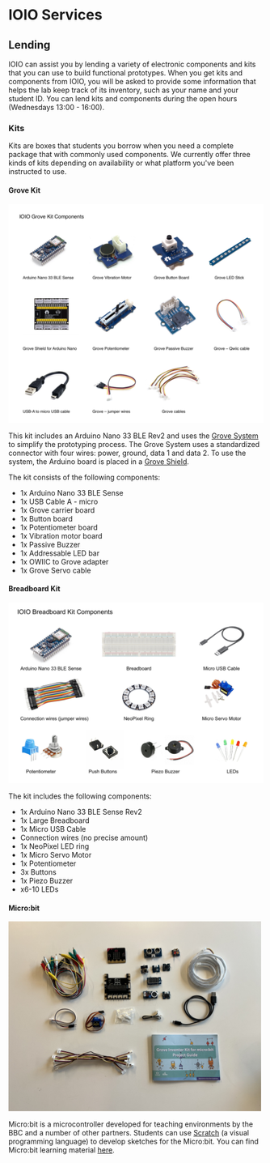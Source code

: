 # IOIO Services

## Lending
IOIO can assist you by lending a variety of electronic components and kits that you can use to build functional prototypes. When you get kits and components from IOIO, you will be asked to provide some information that helps the lab keep track of its inventory, such as your name and your student ID. You can lend kits and components during the open hours (Wednesdays 13:00 - 16:00).

### Kits
Kits are boxes that students you borrow when you need a complete package that with commonly used components. We currently offer three kinds of kits depending on availability or what platform you've been instructed to use.

#### Grove Kit

<img width="800" alt="IOIO Breadboard Kit" src="./assets/IOIO-Grove-Kit.jpg" />

This kit includes an Arduino Nano 33 BLE Rev2 and uses the [Grove System](https://wiki.seeedstudio.com/Grove_System/) to simplify the prototyping process. The Grove System uses a standardized connector with four wires: power, ground, data 1 and data 2. To use the system, the Arduino board is placed in a [Grove Shield](https://wiki.seeedstudio.com/Grove_Shield_for_Arduino_Nano/).

The kit consists of the following components:
- 1x Arduino Nano 33 BLE Sense
- 1x USB Cable A - micro
- 1x Grove carrier board
- 1x Button board
- 1x Potentiometer board
- 1x Vibration motor board
- 1x Passive Buzzer
- 1x Addressable LED bar
- 1x OWIIC to Grove adapter
- 1x Grove Servo cable

#### Breadboard Kit
<img width="800" alt="IOIO Breadboard Kit" src="./assets/IOIO-Breadboard-kit.jpg" />

The kit includes the following components:
- 1x Arduino Nano 33 BLE Sense Rev2
- 1x Large Breadboard
- 1x Micro USB Cable
- Connection wires (no precise amount)
- 1x NeoPixel LED ring
- 1x Micro Servo Motor
- 1x Potentiometer
- 3x Buttons
- 1x Piezo Buzzer
- x6-10 LEDs

#### Micro:bit
<img width="500" alt="image" src="./assets/IOIO-microbit-kit.jpeg" />

Micro:bit is a microcontroller developed for teaching environments by the BBC and a number of other partners. Students can use [Scratch](https://scratch.mit.edu/) (a visual programming language) to develop sketches for the Micro:bit. You can find Micro:bit learning material [here](https://makecode.microbit.org/).